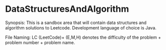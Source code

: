 # DataStructuresAndAlgorithm

Synopsis:  This is a sandbox area that will contain data structures and algorithm solutions to Leetcode.  Development language of choice is Java.

File Naming: LC (LeetCode)+ (E,M,H) denotes the difficulty of the problem + problem number + problem name.